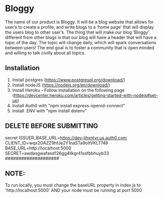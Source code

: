 # Bloggy
The name of our product is Bloggy. It will be a blog website that allows 
for user’s to create a profile, and write blogs to a ‘home page’ that 
will display the users blog to other user’s. The thing that will make our 
blog ‘Bloggy’ different from other blogs is that our blog will have a header that will have a topic of the day. The topic will change daily, 
which will spark conversations between users! The end goal is to foster a 
community that is open minded and willing to talk civilly about all 
topics.  

## Installation
1. Install postgres (https://www.postgresql.org/download/)
2. Install nodeJS (https://nodejs.org/en/download/)
3. Install Heroku - Follow installation on the following page (https://devcenter.heroku.com/articles/getting-started-with-nodejs#set-up)
4. Install Auth0 with "npm install express-openid-connect"
5. Install .ENV with "npm install dotenv"


## DELETE BEFORE SUBMITTING
secret
ISSUER_BASE_URL=https://dev-jihvntvr.us.auth0.com
CLIENT_ID=wqx2OAZZ9hfJe2Y1naSTa9oItVKLT748
BASE_URL=http://localhost:5000
SECRET=awdasgwafasd126gg4llkgr41ssfbbhuyb33
####################

## NOTE:
To run locally, you must change the baseURL property in index.js to 'http://localhost:5000'
AND your node must be running at port 5000

